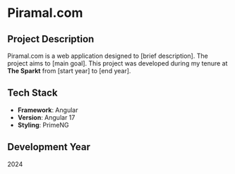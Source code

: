 # Piramal.com

## Project Description

Piramal.com is a web application designed to [brief description]. The project aims to [main goal]. This project was developed during my tenure at **The Sparkt** from [start year] to [end year].

## Tech Stack

- **Framework**: Angular
- **Version**: Angular 17
- **Styling**: PrimeNG

## Development Year

2024

